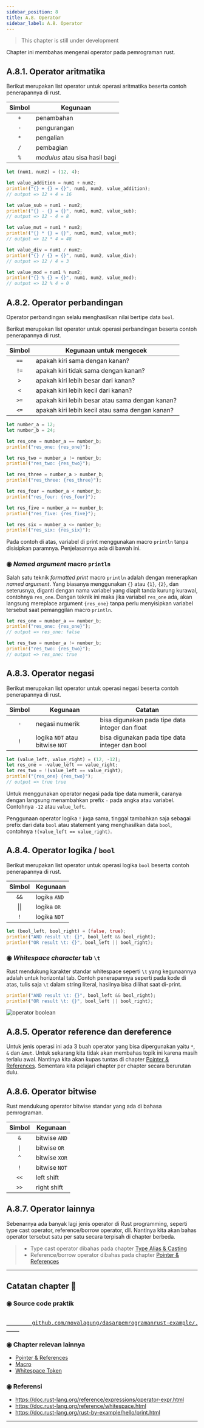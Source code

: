 ```yaml
---
sidebar_position: 8
title: A.8. Operator
sidebar_label: A.8. Operator
---
```


> This chapter is still under development

Chapter ini membahas mengenai operator pada pemrograman rust.

## A.8.1. Operator aritmatika

Berikut merupakan list operator untuk operasi aritmatika beserta contoh penerapannya di rust.

| Simbol | Kegunaan |
|:-:|-|
| `+` | penambahan |
| `-` | pengurangan |
| `*` | pengalian |
| `/` | pembagian |
| `%` | *modulus* atau sisa hasil bagi |

```rust
let (num1, num2) = (12, 4);

let value_addition = num1 + num2;
println!("{} + {} = {}", num1, num2, value_addition);
// output => 12 + 4 = 16

let value_sub = num1 - num2;
println!("{} - {} = {}", num1, num2, value_sub);
// output => 12 - 4 = 8

let value_mut = num1 * num2;
println!("{} * {} = {}", num1, num2, value_mut);
// output => 12 * 4 = 48

let value_div = num1 / num2;
println!("{} / {} = {}", num1, num2, value_div);
// output => 12 / 4 = 3

let value_mod = num1 % num2;
println!("{} % {} = {}", num1, num2, value_mod);
// output => 12 % 4 = 0
```

## A.8.2. Operator perbandingan

Operator perbandingan selalu menghasilkan nilai bertipe data `bool`.

Berikut merupakan list operator untuk operasi perbandingan beserta contoh penerapannya di rust.

| Simbol | Kegunaan untuk mengecek |
|:-:|-|
| `==` | apakah kiri sama dengan kanan? |
| `!=` | apakah kiri tidak sama dengan kanan? |
| `>` | apakah kiri lebih besar dari kanan? |
| `<` | apakah kiri lebih kecil dari kanan? |
| `>=` | apakah kiri lebih besar atau sama dengan kanan? |
| `<=` | apakah kiri lebih kecil atau sama dengan kanan? |

```rust
let number_a = 12;
let number_b = 24;

let res_one = number_a == number_b;
println!("res_one: {res_one}");

let res_two = number_a != number_b;
println!("res_two: {res_two}");

let res_three = number_a > number_b;
println!("res_three: {res_three}");

let res_four = number_a < number_b;
println!("res_four: {res_four}");

let res_five = number_a >= number_b;
println!("res_five: {res_five}");

let res_six = number_a <= number_b;
println!("res_six: {res_six}");
```

Pada contoh di atas, variabel di print menggunakan macro `println` tanpa disisipkan paramnya. Penjelasannya ada di bawah ini.

### ◉ *Named argument* macro `println`

Salah satu teknik *formatted print* macro `println` adalah dengan menerapkan *named argument*. Yang biasanya menggunakan `{}` atau `{1}`, `{2}`, dan seterusnya, diganti dengan nama variabel yang diapit tanda kurung kurawal, contohnya `res_one`. Dengan teknik ini maka jika variabel `res_one` ada, akan langsung mereplace argument `{res_one}` tanpa perlu menyisipkan variabel tersebut saat pemanggilan macro `println`.

```rust
let res_one = number_a == number_b;
println!("res_one: {res_one}");
// output => res_one: false

let res_two = number_a != number_b;
println!("res_two: {res_two}");
// output => res_one: true
```

## A.8.3. Operator negasi

Berikut merupakan list operator untuk operasi negasi beserta contoh penerapannya di rust.

| Simbol | Kegunaan | Catatan |
|:-:|-|-|
| `-` | negasi numerik | bisa digunakan pada tipe data integer dan float |
| `!` | logika `NOT` atau bitwise `NOT` | bisa digunakan pada tipe data integer dan bool |

```rust
let (value_left, value_right) = (12, -12);
let res_one = -value_left == value_right;
let res_two = !(value_left == value_right);
println!("{res_one} {res_two}");
// output => true true
```

Untuk menggunakan operator negasi pada tipe data numerik, caranya dengan langsung menambahkan prefix `-` pada angka atau variabel. Contohnya `-12` atau `value_left`.

Penggunaan operator logika `!` juga sama, tinggal tambahkan saja sebagai prefix dari data `bool` atau statement yang menghasilkan data `bool`, contohnya `!(value_left == value_right)`.

## A.8.4. Operator logika / `bool`

Berikut merupakan list operator untuk operasi logika `bool` beserta contoh penerapannya di rust.

| Simbol | Kegunaan |
|:-:|-|
| `&&` | logika `AND` |
| \|\| | logika `OR` |
| `!` | logika `NOT` |

```rust
let (bool_left, bool_right) = (false, true);
println!("AND result \t: {}", bool_left && bool_right);
println!("OR result \t: {}", bool_left || bool_right);
```

### ◉ *Whitespace character* tab `\t`

Rust mendukung karakter standar whitespace seperti `\t` yang kegunaannya adalah untuk horizontal tab. Contoh penerapannya seperti pada kode di atas, tulis saja `\t` dalam string literal, hasilnya bisa dilihat saat di-print.

```rust
println!("AND result \t: {}", bool_left && bool_right);
println!("OR result \t: {}", bool_left || bool_right);
```

![operator boolean](img/operator-1.png)

## A.8.5. Operator reference dan dereference

Untuk jenis operasi ini ada 3 buah operator yang bisa dipergunakan yaitu `*`, `&` dan `&mut`. Untuk sekarang kita tidak akan membahas topik ini karena masih terlalu awal. Nantinya kita akan kupas tuntas di chapter [Pointer & References](/basic/pointer-references). Sementara kita pelajari chapter per chapter secara berurutan dulu.

## A.8.6. Operator bitwise

Rust mendukung operator bitwise standar yang ada di bahasa pemrograman.

| Simbol | Kegunaan |
|:-:|-|
| `&` | bitwise `AND` |
| <code>\|</code> | bitwise `OR` |
| `^` | bitwise `XOR` |
| `!` | bitwise `NOT` |
| `<<` | left shift |
| `>>` | right shift |

## A.8.7. Operator lainnya

Sebenarnya ada banyak lagi jenis operator di Rust programming, seperti type cast operator, reference/borrow operator, dll. Nantinya kita akan bahas operator tersebut satu per satu secara terpisah di chapter berbeda.

> - Type cast operator dibahas pada chapter [Type Alias & Casting](/basic/type-alias-casting)
> - Reference/borrow operator dibahas pada chapter [Pointer & References](/basic/pointer-references)

---

## Catatan chapter 📑

### ◉ Source code praktik

<pre>
    <a href="https://github.com/novalagung/dasarpemrogramanrust-example/tree/master/operator">
        github.com/novalagung/dasarpemrogramanrust-example/../operator
    </a>
</pre>

### ◉ Chapter relevan lainnya

- [Pointer & References](/basic/pointer-references)
- [Macro](/wip/macro)
- [Whitespace Token](/wip/whitespace-token)

### ◉ Referensi

- https://doc.rust-lang.org/reference/expressions/operator-expr.html
- https://doc.rust-lang.org/reference/whitespace.html
- https://doc.rust-lang.org/rust-by-example/hello/print.html

---
